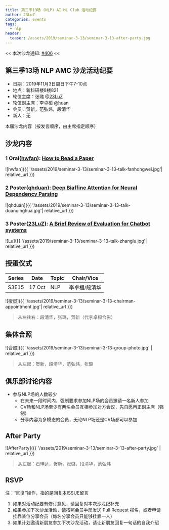 ```yaml
---
title: 第三季13场 (NLP) AI ML Club 活动纪要
author: 23LuZ
categories: events
tags:
  - nlp
header:
  teaser: /assets/2019/seminar-3-13/seminar-3-13-after-party.jpg
---
```


<< 本次沙龙通知: [#406](https://github.com/BUPT/ai-ml.club/issues/406)  <<

## 第三季13场 NLP AMC 沙龙活动纪要

- 日期：2019年11月3日周日下午7-10点
- 地点：新科研楼8楼821
- 轮值主席：张璐 @[23LuZ](https://github.com/23LuZ)
- 轮值副主席：李卓桓 @[huan](https://github.com/huan)
- 会员：贺新，范弘炜，段清华
- 新人：无

本届沙龙内容（按发言顺序，由主席指定顺序）

## 沙龙内容

### 1 Oral([hwfan](https://github.com/hwfan)): [How to Read a Paper](https://www.computing.dcu.ie/~ray/teaching/CA485/notes/01_how_to_read_a_paper.pdf)

![hwfan]({{ '/assets/2019/seminar-3-13/seminar-3-13-talk-fanhongwei.jpg'| relative_url }})

### 2 Poster([qhduan](https://github.com/qhduan)): [Deep Biaffine Attention for Neural Dependency Parsing](https://arxiv.org/abs/1611.01734)

![qhduan]({{ '/assets/2019/seminar-3-13/seminar-3-13-talk-duanqinghua.jpg'| relative_url }})

### 3 Poster([23LuZ](https://github.com/23LuZ)): [A Brief Review of Evaluation for Chatbot systems](https://github.com/23LuZ/the-Evaluation-of-ChitChat-System/blob/master/%E5%88%9D%E6%80%BB%E7%BB%93_%E9%97%B2%E8%81%8A%E6%9C%BA%E5%99%A8%E4%BA%BA%E7%9A%84%E8%AF%84%E4%BB%B7%20the%20evaluation%20of%20the%20chitchat%20system.pdf)

![Lu]({{ '/assets/2019/seminar-3-13/seminar-3-13-talk-zhanglu.jpg'| relative_url }})

## 授蛋仪式

| Series | Date   | Topic | Chair/Vice    |
| ------ | ------ | ----- | ------------- |
| S3E15  | 17 Oct | NLP   | 李卓桓/段清华 |

![授蛋]({{ '/assets/2019/seminar-3-13/seminar-3-13-chairman-appointment.jpg'| relative_url }})

> 从左往右：段清华，张璐，贺新（代李卓桓合影）

## 集体合照

![合照]({{ '/assets/2019/seminar-3-13/seminar-3-13-group-photo.jpg' | relative_url }})

> 从左起：贺新，段清华，范弘炜，张璐

## 俱乐部讨论内容

- 参与NLP场的人数较少
  - 在未来一段时间内，强制要求参加NLP场的会员邀请一名新人参加
  - CV场和NLP场至少有两名会员互相参加对方会议，先自愿再正副主席（强制）
  - 分享内容为多模态的会员，无论NLP场还是CV场都可以参加

## After Party

![AfterParty]({{ '/assets/2019/seminar-3-13/seminar-3-13-after-party.jpg' | relative_url }})

> 从左起：石珅达，贺新，张璐，段清华，范弘炜

## RSVP

注：“回复”操作，指的是回复本ISSUE留言

1. 如果对活动纪要有修订意见，请回复对本次沙龙纪补充
2. 如果参加下次沙龙活动，请按照会员手册发送 Pull Request 报名，或者申请挂靠某位分享会员（每名分享会员只能够挂靠一人）
3. 如果计划邀请新朋友参加下次沙龙活动，请让新朋友回复一句话的自我介绍